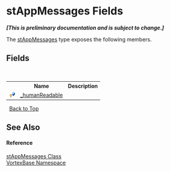 # stAppMessages Fields
 _**\[This is preliminary documentation and is subject to change.\]**_

The <a href="T_VortexBase_stAppMessages.md">stAppMessages</a> type exposes the following members.


## Fields
&nbsp;<table><tr><th></th><th>Name</th><th>Description</th></tr><tr><td>![Protected field](media/protfield.gif "Protected field")</td><td><a href="F_VortexBase_stAppMessages__humanReadable.md">_humanReadable</a></td><td /></tr></table>&nbsp;
<a href="#stappmessages-fields">Back to Top</a>

## See Also


#### Reference
<a href="T_VortexBase_stAppMessages.md">stAppMessages Class</a><br /><a href="N_VortexBase.md">VortexBase Namespace</a><br />
